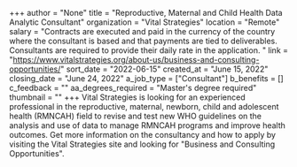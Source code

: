 +++
author = "None"
title = "Reproductive, Maternal and Child Health Data Analytic Consultant"
organization = "Vital Strategies"
location = "Remote"
salary = "Contracts are executed and paid in the currency of the country where the consultant is based and that payments are tied to deliverables.  Consultants are required to provide their daily rate in the application. "
link = "https://www.vitalstrategies.org/about-us/business-and-consulting-opportunities/"
sort_date = "2022-06-15"
created_at = "June 15, 2022"
closing_date = "June 24, 2022"
a_job_type = ["Consultant"]
b_benefits = []
c_feedback = ""
aa_degrees_required = "Master's degree required"
thumbnail = ""
+++
Vital Strategies is looking for an experienced professional in the reproductive, maternal, newborn, child and adolescent health (RMNCAH) field to revise and test new WHO guidelines on the analysis and use of data to manage RMNCAH programs and improve health outcomes. Get more information on the consultancy and how to apply by visiting the Vital Strategies site and looking for "Business and Consulting Opportunities".